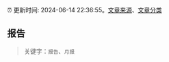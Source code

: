 :alarm_clock: 更新时间: 2024-06-14 22:36:55。[文章来源](/README.md)、[文章分类](/TAGS.md)

## 报告


> 关键字：`报告`、`月报`



